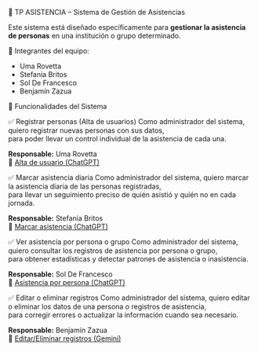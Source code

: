  📝 TP ASISTENCIA – Sistema de Gestión de Asistencias

Este sistema está diseñado específicamente para **gestionar la asistencia de personas** en una institución o grupo determinado.

👥 Integrantes del equipo:
- Uma Rovetta
- Stefania Britos
- Sol De Francesco
- Benjamín Zazua

 🎯 Funcionalidades del Sistema

✅ Registrar personas (Alta de usuarios)
Como administrador del sistema, quiero registrar nuevas personas con sus datos,  
para poder llevar un control individual de la asistencia de cada una.

**Responsable:** Uma Rovetta  
🔗 [Alta de usuario (ChatGPT)](https://chatgpt.com/share/684a1486-e03c-8012-939d-fc69985bbda8)

✅ Marcar asistencia diaria
Como administrador del sistema, quiero marcar la asistencia diaria de las personas registradas,  
para llevar un seguimiento preciso de quién asistió y quién no en cada jornada.

**Responsable:** Stefania Britos  
🔗 [Marcar asistencia (ChatGPT)](https://chatgpt.com/share/684a1509-f170-8008-97c7-5e8d94af7820)


✅ Ver asistencia por persona o grupo
Como administrador del sistema, quiero consultar los registros de asistencia por persona o grupo,  
para obtener estadísticas y detectar patrones de asistencia o inasistencia.

**Responsable:** Sol De Francesco  
🔗 [Asistencia por persona (ChatGPT)](https://chatgpt.com/share/684a152f-dedc-8013-9ee6-aba55c5fe79d)

✅ Editar o eliminar registros
Como administrador del sistema, quiero editar o eliminar los datos de una persona o registros de asistencia,  
para corregir errores o actualizar la información cuando sea necesario.

**Responsable:** Benjamín Zazua  
🔗 [Editar/Eliminar registros (Gemini)](https://gemini.google.com/u/1/app/0d078d39dea68b0e?utm_source=HPP-ms&utm_medium=Owned&utm_campaign=i18n-adv-may&hl=es_419)

